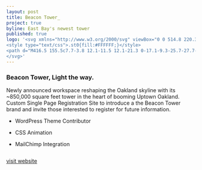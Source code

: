 ```yaml
---
layout: post
title: Beacon Tower_
project: true
byline: East Bay's newest tower
published: true
logo: '<svg xmlns="http://www.w3.org/2000/svg" viewBox="0 0 514.8 220.3">
<style type="text/css">.st0{fill:#FFFFFF;}</style>
<path d="M416.5 155.5c7.7-3.8 12.1-11.5 12.1-21.3 0-17.1-9.3-25.7-27.7-25.7h-29.1v80.1h19v-28.4h7.8l13 28.4h19.9l-15-33.1zM390.9 125h7.4c7.2 0 11 2.6 11 9.6 0 7.4-3.9 10.3-11 10.3h-7.4V125zM408.1 1.4v41L386.2 1.7l-.2-.3h-19.3v80h19.1V36.8l25.3 44.3.1.3h15.9v-80zM55 57.1zM51.9 63.4c-.1 0-.1 0 0 0-.1 0-.1 0 0 0zM56.4 25.7zM53.3 32s-.1 0 0 0c-.1 0 0 0 0 0zM55.6 27.7c.3-1.3.4-2.7.4-4.1 0-13.9-7.9-21.1-24.3-22 0 0-2.5-.1-3.8-.1H0v80h29.2c.2 0 2.6-.1 3.4-.1h.5c16.3-1 24.9-8.2 24.9-22 0-1.4-.1-2.8-.4-4.1-1-6.4-5.7-11.1-12.6-13.7 5.9-2.8 9.6-7.5 10.6-13.9zM38 56.9c0 3.4-1.2 5.4-3.1 6.5h-.1c-1.7.9-3.8 1.2-6.2 1.2h-9.7V49.1h9.7c5.2.1 9.4 1.5 9.4 7.8zM36.1 26c0 3.4-1.2 5.4-3.1 6.5h-.1c-1.7.9-3.8 1.3-6.2 1.3h-7.8V18.2h7.8c5.2 0 9.4 1.4 9.4 7.8zM91.6 50h22.6V33.1H91.6V18.2h30.2V1.4H72.5v80h49.6V64.9H91.6zM325.3 157.3h22.6v-16.9h-22.6v-14.9h30.2v-16.8h-49.3v79.9h49.6v-16.4h-30.5zM156.2 1.4l-22.6 80h19.3l4.1-15.5h21.4l4.1 15.5h20.9l-22.6-80h-24.6zm5.2 47.7l6.4-23.6 6.2 23.6h-12.6zM72 108.6v16.5h18.2v63.5h19.1v-63.5h18.4v-16.5zM274.5 108.2h-.6l-7.7 36.8-8.2-36.8H242.4l-8.2 36.8-7.6-36.8h-19.4l18.1 80.4h16.6l8.3-43.6 8.4 43.6h16.5l18.1-80.4zM242.9.1c-13.4 0-27.8 8.4-30.1 27.2-1.2 9.9-1.2 18.7 0 28.6 2.2 18.8 16.7 27.2 30.1 27.2 17.4 0 30.1-11.9 30.1-28.3V50l-19.4.1h-.1v.1c0 .1 0 5.1-.1 5.6-.4 6-4.5 9.9-10.5 9.9-5.9 0-9.7-3.3-10.3-8.9-1.2-10.6-1.2-19.7 0-30.3.6-5.6 4.5-8.9 10.3-8.9 5.9 0 10 3.9 10.5 9.9.1.8.2 5.3.2 5.4v.1h19.5v-4.5C272.9 11.9 260.3.1 242.9.1zM167.1 107.2c-11.7 0-24.3 6.4-28.7 20.6-.6 2-1.1 4.1-1.4 6.4-.6 4.8-.9 9.4-.9 14v.8c0 4.6.3 9.2.9 14 .3 2.3.7 4.5 1.4 6.4 4.4 14.2 17 20.6 28.7 20.6s24.3-6.4 28.7-20.6c.6-2 1.1-4.1 1.4-6.4.6-4.8.9-9.4.9-14v-.4-.4c0-4.6-.3-9.2-.9-14-.3-2.3-.7-4.5-1.4-6.4-4.4-14.2-17-20.6-28.7-20.6zm0 17.3c2.5 0 4.9.6 6.8 2.3 2 1.8 3.2 4.4 3.6 7 .4 2.4.6 4.9.8 7.4s.3 5 .3 7.6c0 3.8-.1 7.6-.6 11.3-.4 3.1-.8 6.3-2.6 8.9-1.9 2.8-5 4-8.3 4-3.3 0-6.4-1.2-8.3-4-1.8-2.6-2.3-5.8-2.6-8.9-.4-3.8-.5-7.5-.6-11.3 0-2.5.1-5 .3-7.6.2-2.4.3-5 .8-7.4.5-2.6 1.7-5.2 3.6-7 1.9-1.7 4.3-2.3 6.8-2.3zM319.2 0c-11.7 0-24.3 6.4-28.7 20.6-.6 2-1.1 4.1-1.4 6.4-.6 4.8-.9 9.4-.9 14v.8c0 4.6.3 9.2.9 14 .3 2.3.7 4.5 1.4 6.4 4.4 14.2 17 20.6 28.7 20.6s24.3-6.4 28.7-20.6c.6-2 1.1-4.1 1.4-6.4.6-4.8.9-9.4.9-14v-.4-.4c0-4.6-.3-9.2-.9-14-.3-2.3-.7-4.5-1.4-6.4C343.4 6.4 330.9 0 319.2 0c-.1 0-.1 0 0 0-.1 0-.1 0 0 0zm-.1 17.2c2.5 0 4.9.6 6.8 2.3 2 1.8 3.2 4.4 3.6 7 .4 2.4.6 4.9.8 7.4s.3 5 .3 7.6c0 3.8-.1 7.6-.6 11.3-.4 3.1-.8 6.3-2.6 8.9-1.9 2.8-5 4-8.3 4-3.3 0-6.4-1.2-8.3-4-1.8-2.6-2.3-5.8-2.6-8.9-.4-3.8-.5-7.5-.6-11.3 0-2.5.1-5 .3-7.6.2-2.4.3-5 .8-7.4.5-2.6 1.7-5.2 3.6-7 1.9-1.6 4.4-2.3 6.8-2.3zM445 201.6h69.6v18.1H445v-18.1z" class="st0"/>
</svg>'
---
```


### Beacon Tower, Light the way.

<p class="first">Newly announced workspace reshaping the Oakland skyline with its ~850,000 square feet tower in the heart of booming Uptown Oakland. Custom Single Page Registration Site to introduce a the Beacon Tower brand and invite those interested to register for future information.</p>

* WordPress Theme Contributor

* CSS Animation

* MailChimp Integration

<div class="entry__screensnap entry__screensnap--half">
<img src="{{ site.url }}/images/BCN-desktop-home.min.png" alt="" title=""><img src="{{ site.url }}/images/BCN-mobile-home.min.png" alt="" title="">	
</div>

<a class="grad--bcn" href="https://beacontower.com" target="_blank">visit website</a>
